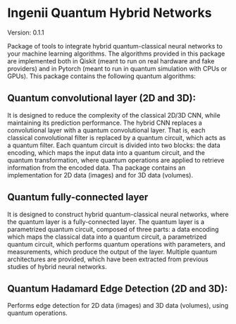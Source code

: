 # Ingenii Quantum Hybrid Networks

Version: 0.1.1

Package of tools to integrate hybrid quantum-classical neural networks to your machine learning algorithms.
The algorithms provided in this package are implemented both in Qiskit (meant to run on real hardware and fake providers) and in Pytorch (meant to run in quantum simulation with CPUs or GPUs). This package contains the following quantum algorithms:

## Quantum convolutional layer (2D and 3D):
It is designed to reduce the complexity of the classical 2D/3D CNN, while maintaining its prediction performance. The hybrid CNN replaces a convolutional layer with a quantum convolutional layer. That is, each classical convolutional filter is replaced by a quantum circuit, which acts as a quantum filter. Each quantum circuit is divided into two blocks: the data encoding, which maps the input data into a quantum circuit, and the quantum transformation, where quantum operations are applied to retrieve information from the encoded data. Tha package contains an implementation for 2D data (images) and for 3D data (volumes).


## Quantum fully-connected layer
It is designed to construct hybrid quantum-classical neural networks, where the quantum layer is a fully-connected layer. The quantum layer is a parametrized quantum circuit, composed of three parts: a data encoding which maps the classical data into a quantum circuit, a parametrized quantum circuit, which performs quantum operations with parameters, and measurements, which produce the output of the layer. Multiple quantum architectures are provided, which have been extracted from previous studies of hybrid neural networks.

## Quantum Hadamard Edge Detection (2D and 3D):
Performs edge detection for 2D data (images) and 3D data (volumes), using quantum operations. 

